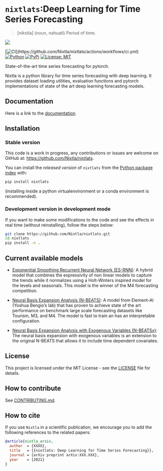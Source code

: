 # `nixtlats`:Deep Learning for Time Series Forecasting
> [nikstla] (noun, nahuatl) Period of time.


<img src="https://raw.githubusercontent.com/Nixtla/nixtlats/main/nbs/indx_imgs/nixtla_logo.png">

[![CI](https://github.com/Nixtla/nixtlats/actions/workflows/ci.yml/badge.svg?)](https://github.com/Nixtla/nixtlats/actions/workflows/ci.yml)
[![Python](https://img.shields.io/pypi/pyversions/nixtlats)](https://pypi.org/project/nixtlats/)
[![PyPi](https://img.shields.io/pypi/v/nixtlats?color=blue)](https://pypi.org/project/nixtlats/)
[![License: MIT](https://img.shields.io/badge/License-MIT-green.svg)](https://github.com/Nixtla/nixtlats/blob/master/LICENSE)

State-of-the-art time series forecasting for pytorch.

Nixtla is a python library for time series forecasting with deep learning. 
It provides dataset loading utilities, evaluation functions and pytorch implementations of state of the art deep learning forecasting models.


## Documentation
Here is a link to the [documentation](https://nixtla.github.io/nixtlats/).


## Installation

### Stable version

This code is a work in progress, any contributions or issues are welcome on
GitHub at: https://github.com/Nixtla/nixtlats.

You can install the *released version* of `nixtlats` from the [Python package index](https://pypi.org) with:

```python
pip install nixtlats
```

(installing inside a python virtualenvironment or a conda environment is recommended).

### Development version in development mode

If you want to make some modifications to the code and see the effects in real time (without reinstalling), follow the steps below:

```bash
git clone https://github.com/Nixtla/nixtlats.git
cd nixtlats
pip install -e .
```


## Current available models

* [Exponential Smoothing Recurrent Neural Network (ES-RNN)](https://www.sciencedirect.com/science/article/pii/S0169207019301153): A hybrid model that combines the expressivity of non linear models to capture the trends while it normalizes using a Holt-Winters inspired model for the levels and seasonals.  This model is the winner of the M4 forecasting competition.

* [Neural Basis Expansion Analysis (N-BEATS)](https://arxiv.org/abs/1905.10437): A model from Element-AI (Yoshua Bengio’s lab) that has proven to achieve state of the art performance on benchmark large scale forecasting datasets like Tourism, M3, and M4. The model is fast to train an has an interpretable configuration.

* [Neural Basis Expansion Analysis with Exogenous Variables (N-BEATSx)](https://arxiv.org/abs/2104.05522): The neural basis expansion with exogenous variables is an extension to the original N-BEATS that allows it to include time dependent covariates.


## License
This project is licensed under the MIT License - see the [LICENSE](https://github.com/Nixtla/nixtlats/blob/master/LICENSE) file for details.

## How to contribute

See [CONTRIBUTING.md](https://github.com/Nixtla/nixtlats/blob/master/CONTRIBUTING.md).

## How to cite

If you use `Nixtla` in a scientific publication, we encourage you to add
the following references to the related papers:


```bibtex
@article{nixtla_arxiv,
  author  = {XXXX},
  title   = {{nixtlats: Deep Learning for Time Series Forecasting}},
  journal = {arXiv preprint arXiv:XXX.XXX},
  year    = {2021}
}
```


<!---

## Citing

```bibtex
@article{,
    author = {},
    title = {{}},
    journal = {},
    year = {}
}
```
-->
